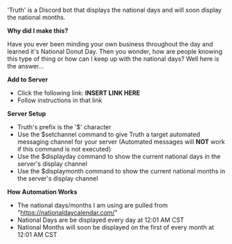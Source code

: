 'Truth' is a Discord bot that displays the national days and will soon display the national months.

**Why did I make this?**

Have you ever been minding your own business throughout the day and learned it's National Donut Day. Then you wonder, how are people knowing this type of thing or how can I keep up with the national days? Well here is the answer...

**Add to Server**
- Click the following link: **INSERT LINK HERE**
- Follow instructions in that link

**Server Setup**
- Truth's prefix is the '$' character
- Use the $setchannel command to give Truth a target automated messaging channel for your server (Automated messages will **NOT** work if this command is not executed)
- Use the $displayday command to show the current national days in the server's display channel
- Use the $displaymonth command to show the current national months in the server's display channel

**How Automation Works**
- The national days/months I am using are pulled from "https://nationaldaycalendar.com/"
- National Days are be displayed every day at 12:01 AM CST
- National Months will soon be displayed on the first of every month at 12:01 AM CST
